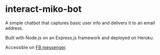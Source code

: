 # interact-miko-bot
A simple chatbot that captures basic user info and delivers it to an email address.

Built with Node.js on an Express.js framework and deployed on Heroku.

Accessible on [FB messenger](https://www.messenger.com/t/704425309757031).